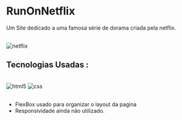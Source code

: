 # RunOnNetflix 

Um Site dedicado a uma famosa série de dorama criada pela netflix.

<div style="display: inline_block"><br/>
<img  align="center" alt="netflix" src="https://img.shields.io/badge/Netflix-E50914?style=for-the-badge&logo=netflix&logoColor=white"/>

## Tecnologias Usadas :
<div style="display: inline_block"><br/>
<img  align="center" alt="html5" src="https://img.shields.io/badge/HTML-239120?style=for-the-badge&logo=html5&logoColor=white"/>
<img  align="center" alt="css" src="https://img.shields.io/badge/CSS-239120?&style=for-the-badge&logo=css3&logoColor=white"/> <br> <br>

- FlexBox usado para organizar o layout da pagina
- Responsividade ainda não utilizado.
